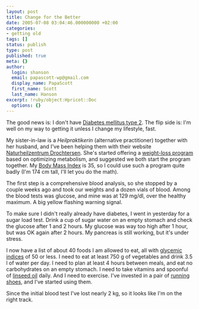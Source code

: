 ```yaml
---
layout: post
title: Change for the Better
date: 2005-07-08 03:04:46.000000000 +02:00
categories:
- getting old
tags: []
status: publish
type: post
published: true
meta: {}
author:
  login: shanson
  email: papascott-wp@gmail.com
  display_name: PapaScott
  first_name: Scott
  last_name: Hanson
excerpt: !ruby/object:Hpricot::Doc
  options: {}
---
```

<p>The good news is: I don't have <a href="http://en.wikipedia.org/wiki/Diabetes_mellitus_type_2">Diabetes mellitus type 2</a>. The flip side is: I'm well on my way to getting it unless I change my lifestyle, fast.</p>
<p>My sister-in-law is a <i>Heilpraktikerin</i> (alternative practitioner) together with her husband, and I've been helping them with their website <a href="http://www.naturheilzentrumdrochtersen.de/">Naturheilzentrum Drochtersen</a>. She's started offering a <a href="http://www.stoffwechselprogramm.com/" title="gesund & aktiv - Pers&ouml;nliches Stoffwechselprogramm">weight-loss program</a> based on optimizing metabolism, and suggested we both start the program together. My <a href="http://en.wikipedia.org/wiki/Body_mass_index">Body Mass Index</a> is 35, so I could use such a program quite badly (I'm 174 cm tall, I'll let you do the math).</p>
<p>The first step is a comprehensive blood analysis, so she stopped by a couple weeks ago and took our weights and a dozen vials of blood. Among the blood tests was glucose, and mine was at 129 mg/dl, over the healthy maximum. A big yellow flashing warning signal.</p>
<p>To make sure I didn't really already have diabetes, I went in yesterday for a sugar load test. Drink a cup of sugar water on an empty stomach and check the glucose after 1 and 2 hours. My glucose was way too high after 1 hour, but was OK again after 2 hours. My pancreas is still working, but it's under stress.</p>
<p>I now have a list of about 40 foods I am allowed to eat, all with <a href="http://en.wikipedia.org/wiki/Glycemic_index">glycemic indices</a> of 50 or less. I need to eat at least 750 g of vegetables and drink 3.5 l of water per day. I need to plan at least 4 hours between meals, and eat no carbohydrates on an empty stomach. I need to take vitamins and spoonful of <a href="http://en.wikipedia.org/wiki/Linseed_oil">linseed oil</a> daily. And I need to exercise. I've invested in a pair of <a href="http://www.karstadt.de/produktAnzeigen.do?pfad=2973+748244+748245+748269&pid=2556242" title="Asics Gel Foundation Plus">running shoes</a>, and I've started using them.</p>
<p>Since the initial blood test I've lost nearly 2 kg, so it looks like I'm on the right track.</p>
